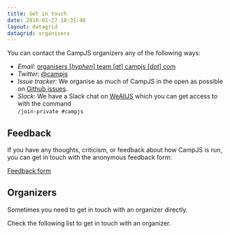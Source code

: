 ```yaml
---
title: Get in touch
date: 2018-01-27 18:31:40
layout: datagrid
datagrid: organisers
---
```


You can contact the CampJS organizers any of the following ways:

* *Email*: <a href="mailto:organisers-team@campjs.com"> organisers [*hyphen*] team [*at*] campjs [*dot*] com </a>
* *Twitter*: <a href="https://mobile.twitter.com/campjs">@campjs</a>
* *Issue tracker:* We organise as much of CampJS in the open as possible on <a href="https://github.com/campjs/campjs-ix/issues">Github issues</a>.
* *Slack*: We have a Slack chat on <a href="https://wealljs.org/">WeAllJS</a> which you can get access to with the command<br>`/join-private #campjs`

## Feedback
If you have any thoughts, criticism, or feedback about how CampJS is run, you can get in touch with the anonymous feedback form:

<a
class="btn btn-secondary" href="https://docs.google.com/forms/d/e/1FAIpQLSfXkJ2dsGzxqzweZ7cpS2_pcmiOVbVk9E9YtWOYysGrUy8JhA/viewform">Feedback form</a>

## Organizers
Sometimes you need to get in touch with an organizer directly.

Check the following list to get in touch with an organizer.
